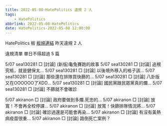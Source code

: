 ```yaml
---
title: 2022-05-08-HatePolitics 違規 2 人
tags:
    - HatePolitics
abbrlink: 2022-05-08-HatePolitics
date: HatePolitics-2022-05-08 12:00:00
---
```

HatePolitics 板 [板規連結](https://www.ptt.cc/bbs/HatePolitics/M.1617115262.A.D60.html)
昨天違規 2 人
<!-- more -->

違規清單
單日不得超過 5 篇

5/07 sea130281 □ [討論] (新版)龜兔賽跑的故事
5/07 sea130281 □ [討論] 追根究柢，就是健保太…
5/07 sea130281 □ [討論] 以後境外移入的格子該…
5/07 sea130281 □ [討論] 那些還在排隊買快篩的…
5/07 sea130281 □ [討論] 八卦版又在OOOOOO了XDD…
5/07 sea130281 □ [討論] 國民黨跟民眾黨真的爛…
5/07 sea130281 □ [討論] 不篩就不會確診

5/07 akiranon □ [討論] 政府要做到多爛.死忠的…
5/07 akiranon □ [討論] 放寬！不會再全校停課…
5/07 akiranon □ [討論] 放寬！快篩排隊情況將…
5/07 akiranon □ [討論] 確診過還是可能會再染…
5/07 akiranon □ [討論] 有沒有黃熱病疫苗很重…
5/07 akiranon □ [討論] 路倒死亡案例？